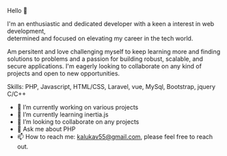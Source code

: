Hello 👋 

I'm an enthusiastic and dedicated developer with a keen a interest in web development,  
determined and focused on elevating my career in the tech world.

Am persitent and love challenging myself to keep learning more and finding solutions to problems and a passion for building robust, scalable, and secure applications.
I'm eagerly looking to collaborate on any kind of projects and open to new opportunities.

Skills: PHP, Javascript, HTML/CSS, Laravel, vue, MySql, Bootstrap, jquery C/C++

- 🔭 I’m currently working on various projects
- 🌱 I’m currently learning inertia.js
- 👯 I’m looking to collaborate on any projects
- 💬 Ask me about PHP
- 📫 How to reach me: kalukav55@gmail.com, please feel free to reach out. 


